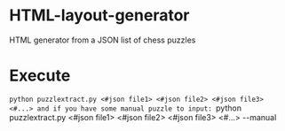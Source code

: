 # HTML-layout-generator
HTML generator from a JSON list of chess puzzles
# Execute
`python puzzlextract.py <#json file1> <#json file2> <#json file3> <#...>
and if you have some manual puzzle to input:
`python puzzlextract.py <#json file1> <#json file2> <#json file3> <#...> --manual
